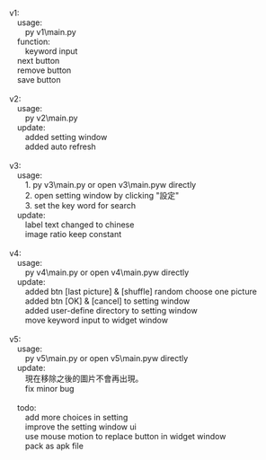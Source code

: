 v1:<br />
&emsp;usage:<br />
&emsp;&emsp;py v1\main.py<br />
&emsp;function:<br />
&emsp;&emsp;keyword input<br />
&emsp;next button<br />
&emsp;remove button<br />
&emsp;save button<br />
<br />
v2:<br />
&emsp;usage:<br />
&emsp;&emsp;py v2\main.py<br />
&emsp;update:<br />
&emsp;&emsp;added setting window<br />
&emsp;&emsp;added auto refresh<br />
<br />
v3:<br />
&emsp;usage:<br />
&emsp;&emsp;1. py v3\main.py or open v3\main.pyw directly<br />
&emsp;&emsp;2. open setting window by clicking "設定"<br />
&emsp;&emsp;3. set the key word for search<br />
&emsp;update:<br />
&emsp;&emsp;label text changed to chinese<br />
&emsp;&emsp;image ratio keep constant<br />
<br />
v4:<br />
&emsp;usage:<br />
&emsp;&emsp;py v4\main.py or open v4\main.pyw directly<br />
&emsp;update:<br />
&emsp;&emsp;added btn [last picture] & [shuffle] random choose one picture<br />
&emsp;&emsp;added btn [OK] & [cancel] to setting window<br />
&emsp;&emsp;added user-define directory to setting window<br />
&emsp;&emsp;move keyword input to widget window<br />
<br />
v5:<br />
&emsp;usage:<br />
&emsp;&emsp;py v5\main.py or open v5\main.pyw directly<br />
&emsp;update:<br />
&emsp;&emsp;現在移除之後的圖片不會再出現。<br />
&emsp;&emsp;fix minor bug<br />
<br />
&emsp;todo:<br />
&emsp;&emsp;add more choices in setting<br />
&emsp;&emsp;improve the setting window ui<br />
&emsp;&emsp;use mouse motion to replace button in widget window<br />
&emsp;&emsp;pack as apk file

